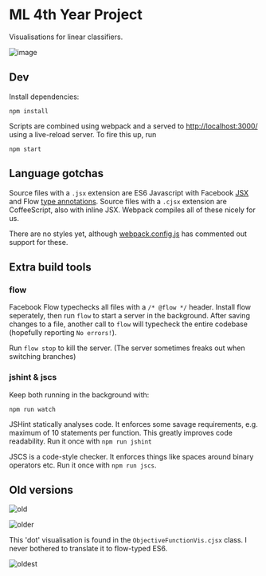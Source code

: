ML 4th Year Project
===================

Visualisations for linear classifiers.

![image](http://i.imgur.com/IP13hkl.png)


Dev
---

Install dependencies:

    npm install

Scripts are combined using webpack and a served to <http://localhost:3000/> using a live-reload server.  To fire this up, run

    npm start

Language gotchas
----------------

Source files with a `.jsx` extension are ES6 Javascript with Facebook [JSX][1] and Flow [type annotations][2].
Source files with a `.cjsx` extension are CoffeeScript, also with inline JSX.
Webpack compiles all of these nicely for us.

There are no styles yet, although [webpack.config.js][3] has commented out support for these.

Extra build tools
-----------------

### flow ###

Facebook Flow typechecks all files with a `/* @flow */` header.  Install flow seperately, then run `flow` to start a server in the background.
After saving changes to a file, another call to `flow` will typecheck the entire codebase (hopefully reporting `No errors!`).

Run `flow stop` to kill the server. (The server sometimes freaks out when switching branches)

### jshint & jscs ###

Keep both running in the background with:

    npm run watch

JSHint statically analyses code. It enforces some savage requirements, e.g. maximum of 10 statements per function.  This greatly improves
code readability.  Run it once with `npm run jshint`

JSCS is a code-style checker.  It enforces things like spaces around binary operators etc.  Run it once with `npm run jscs`.


Old versions
------------

![old](http://i.imgur.com/8EmBDZa.png)


![older](http://i.imgur.com/qutfFK0.png)

This 'dot' visualisation is found in the `ObjectiveFunctionVis.cjsx` class.  I never bothered to translate it to flow-typed ES6.

![oldest](http://i.imgur.com/BDOsar4.png)



[1]: http://facebook.github.io/react/
[2]: http://flowtype.org/
[3]: ./webpack.config.js